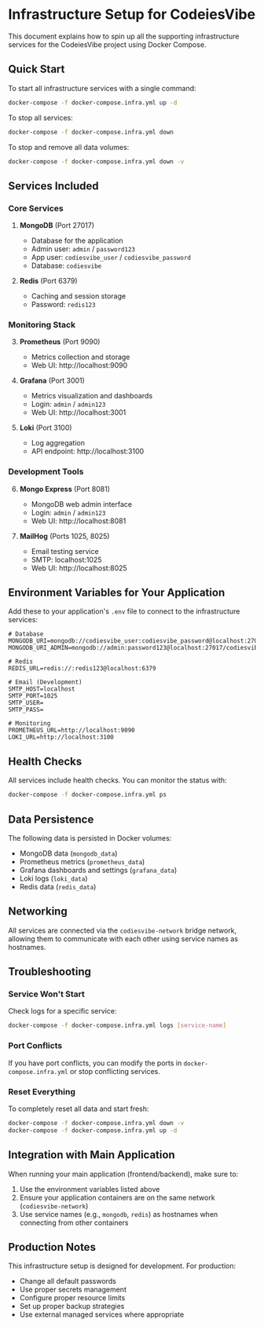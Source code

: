 # Infrastructure Setup for CodeiesVibe

This document explains how to spin up all the supporting infrastructure services for the CodeiesVibe project using Docker Compose.

## Quick Start

To start all infrastructure services with a single command:

```bash
docker-compose -f docker-compose.infra.yml up -d
```

To stop all services:

```bash
docker-compose -f docker-compose.infra.yml down
```

To stop and remove all data volumes:

```bash
docker-compose -f docker-compose.infra.yml down -v
```

## Services Included

### Core Services

1. **MongoDB** (Port 27017)
   - Database for the application
   - Admin user: `admin` / `password123`
   - App user: `codiesvibe_user` / `codiesvibe_password`
   - Database: `codiesvibe`

2. **Redis** (Port 6379)
   - Caching and session storage
   - Password: `redis123`

### Monitoring Stack

3. **Prometheus** (Port 9090)
   - Metrics collection and storage
   - Web UI: http://localhost:9090

4. **Grafana** (Port 3001)
   - Metrics visualization and dashboards
   - Login: `admin` / `admin123`
   - Web UI: http://localhost:3001

5. **Loki** (Port 3100)
   - Log aggregation
   - API endpoint: http://localhost:3100

### Development Tools

6. **Mongo Express** (Port 8081)
   - MongoDB web admin interface
   - Login: `admin` / `admin123`
   - Web UI: http://localhost:8081

7. **MailHog** (Ports 1025, 8025)
   - Email testing service
   - SMTP: localhost:1025
   - Web UI: http://localhost:8025

## Environment Variables for Your Application

Add these to your application's `.env` file to connect to the infrastructure services:

```env
# Database
MONGODB_URI=mongodb://codiesvibe_user:codiesvibe_password@localhost:27017/codiesvibe
MONGODB_URI_ADMIN=mongodb://admin:password123@localhost:27017/codiesvibe

# Redis
REDIS_URL=redis://:redis123@localhost:6379

# Email (Development)
SMTP_HOST=localhost
SMTP_PORT=1025
SMTP_USER=
SMTP_PASS=

# Monitoring
PROMETHEUS_URL=http://localhost:9090
LOKI_URL=http://localhost:3100
```

## Health Checks

All services include health checks. You can monitor the status with:

```bash
docker-compose -f docker-compose.infra.yml ps
```

## Data Persistence

The following data is persisted in Docker volumes:
- MongoDB data (`mongodb_data`)
- Prometheus metrics (`prometheus_data`)
- Grafana dashboards and settings (`grafana_data`)
- Loki logs (`loki_data`)
- Redis data (`redis_data`)

## Networking

All services are connected via the `codiesvibe-network` bridge network, allowing them to communicate with each other using service names as hostnames.

## Troubleshooting

### Service Won't Start
Check logs for a specific service:
```bash
docker-compose -f docker-compose.infra.yml logs [service-name]
```

### Port Conflicts
If you have port conflicts, you can modify the ports in `docker-compose.infra.yml` or stop conflicting services.

### Reset Everything
To completely reset all data and start fresh:
```bash
docker-compose -f docker-compose.infra.yml down -v
docker-compose -f docker-compose.infra.yml up -d
```

## Integration with Main Application

When running your main application (frontend/backend), make sure to:

1. Use the environment variables listed above
2. Ensure your application containers are on the same network (`codiesvibe-network`)
3. Use service names (e.g., `mongodb`, `redis`) as hostnames when connecting from other containers

## Production Notes

This infrastructure setup is designed for development. For production:

- Change all default passwords
- Use proper secrets management
- Configure proper resource limits
- Set up proper backup strategies
- Use external managed services where appropriate